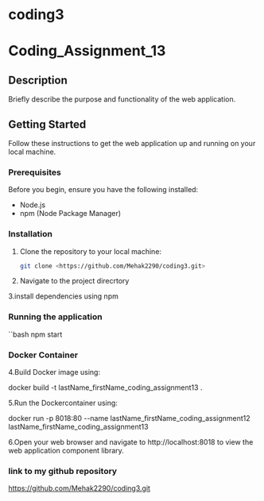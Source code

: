# coding3


# Coding_Assignment_13

## Description

Briefly describe the purpose and functionality of the web application.

## Getting Started

Follow these instructions to get the web application up and running on your local machine.

### Prerequisites

Before you begin, ensure you have the following installed:

- Node.js
- npm (Node Package Manager)

### Installation

1. Clone the repository to your local machine:

   ```bash
   git clone <https://github.com/Mehak2290/coding3.git>

2. Navigate to the project direcrtory

3.install dependencies using npm

### Running the application

  ``bash
npm start

### Docker Container

4.Build Docker image using:

docker build -t lastName_firstName_coding_assignment13 .

5.Run the Dockercontainer using:

docker run -p 8018:80 --name lastName_firstName_coding_assignment12 lastName_firstName_coding_assignment13

6.Open your web browser and navigate to http://localhost:8018 to view the web application component library.

### link to my github repository

https://github.com/Mehak2290/coding3.git





